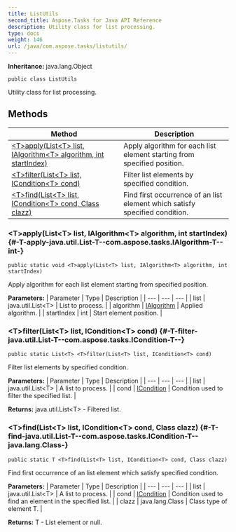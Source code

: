 ```yaml
---
title: ListUtils
second_title: Aspose.Tasks for Java API Reference
description: Utility class for list processing.
type: docs
weight: 146
url: /java/com.aspose.tasks/listutils/
---
```


**Inheritance:**
java.lang.Object
```
public class ListUtils
```

Utility class for list processing.
## Methods

| Method | Description |
| --- | --- |
| [&lt;T&gt;apply(List&lt;T&gt; list, IAlgorithm&lt;T&gt; algorithm, int startIndex)](#-T-apply-java.util.List-T--com.aspose.tasks.IAlgorithm-T--int-) | Apply algorithm for each list element starting from specified position. |
| [&lt;T&gt;filter(List&lt;T&gt; list, ICondition&lt;T&gt; cond)](#-T-filter-java.util.List-T--com.aspose.tasks.ICondition-T--) | Filter list elements by specified condition. |
| [&lt;T&gt;find(List&lt;T&gt; list, ICondition&lt;T&gt; cond, Class clazz)](#-T-find-java.util.List-T--com.aspose.tasks.ICondition-T--java.lang.Class-) | Find first occurrence of an list element which satisfy specified condition. |
### &lt;T&gt;apply(List&lt;T&gt; list, IAlgorithm&lt;T&gt; algorithm, int startIndex) {#-T-apply-java.util.List-T--com.aspose.tasks.IAlgorithm-T--int-}
```
public static void <T>apply(List<T> list, IAlgorithm<T> algorithm, int startIndex)
```


Apply algorithm for each list element starting from specified position.

**Parameters:**
| Parameter | Type | Description |
| --- | --- | --- |
| list | java.util.List&lt;T&gt; | List to process. |
| algorithm | [IAlgorithm](../../com.aspose.tasks/ialgorithm) | Applied algorithm. |
| startIndex | int | Start element position. |

### &lt;T&gt;filter(List&lt;T&gt; list, ICondition&lt;T&gt; cond) {#-T-filter-java.util.List-T--com.aspose.tasks.ICondition-T--}
```
public static List<T> <T>filter(List<T> list, ICondition<T> cond)
```


Filter list elements by specified condition.

**Parameters:**
| Parameter | Type | Description |
| --- | --- | --- |
| list | java.util.List&lt;T&gt; | A list to process. |
| cond | [ICondition](../../com.aspose.tasks/icondition) | Condition used to filter the specified list. |

**Returns:**
java.util.List&lt;T&gt; - Filtered list.
### &lt;T&gt;find(List&lt;T&gt; list, ICondition&lt;T&gt; cond, Class clazz) {#-T-find-java.util.List-T--com.aspose.tasks.ICondition-T--java.lang.Class-}
```
public static T <T>find(List<T> list, ICondition<T> cond, Class clazz)
```


Find first occurrence of an list element which satisfy specified condition.

**Parameters:**
| Parameter | Type | Description |
| --- | --- | --- |
| list | java.util.List&lt;T&gt; | A list to process. |
| cond | [ICondition](../../com.aspose.tasks/icondition) | Condition used to find an element in the specified list. |
| clazz | java.lang.Class | Class type of element T. |

**Returns:**
T - List element or null.
